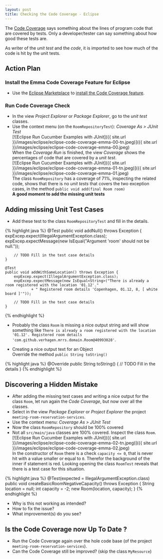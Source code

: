 ```yaml
---
layout: post
title: Checking the Code Coverage - Eclipse
---
```

The [Code Coverage](http://martinfowler.com/bliki/TestCoverage.html) says something about the lines of program code
that are covered by tests. Only a developer/tester can say something about how good these tests are. 

As writer of the _unit test_ and the _code_, it is imported to see how much of the code is hit by the unit tests. 


## Action Plan

### Install the Emma Code Coverage Feature for Eclipse

- Use the [Eclipse Marketplace](http://marketplace.eclipse.org/) to
  [install the Code Coverage feature](http://verhagen.github.io/eclipse-tip-marketplace-add-emma/). 

### Run Code Coverage Check

- In the view _Project Explorer_ or _Package Explorer_, go to the _unit test_ classes.
- Use the context menu (on the `RoomRepositoryTest`): _Coverage As > JUnit Test_  
  [![Eclipse Run Cucumber Examples with JUnit]({{ site.url }}/images/eclipse/eclipse-code-coverage-emma-00-tn.jpeg)]({{ site.url }}/images/eclipse/eclipse-code-coverage-emma-00.jpeg)  
  When the _Coverage Run_ is finished, the view _Coverage_ shows the percentages of code that are covered by a _unit test_.  
  [![Eclipse Run Cucumber Examples with JUnit]({{ site.url }}/images/eclipse/eclipse-code-coverage-emma-01-tn.jpeg)]({{ site.url }}/images/eclipse/eclipse-code-coverage-emma-01.jpeg)  
  The class `RoomRepository` has a coverage of 71%, inspecting the related code, shows that there is no _unit tests_ that covers the two exception cases, in the method `public void add(final Room room)`  
  __A good moment to add the missing unit tests__


## Adding missing Unit Test Cases

- Add these test to the class `RoomRepositoryTest` and fill in the details.

{% highlight java %}
    @Test
    public void addNull() throws Exception {
        expExcep.expect(IllegalArgumentException.class);
        expExcep.expectMessage(new IsEqual<String>("Argument 'room' should not be null."));
        
        // TODO Fill in the test case details
    }

    @Test
    public void addWithSameLocation() throws Exception {
        expExcep.expect(IllegalArgumentException.class);
        expExcep.expectMessage(new IsEqual<String>("There is already a room registered with the location '01.12'."
                + " Registered room details 'Copenhagen, 01.12, 8, [ white board ]'"));

        // TODO Fill in the test case details
    }
{% endhighlight %}

- Probably the class `Room` is missing a nice output string and will show something like `There is already a room registered with the location '01.12'. Registered room details 'com.github.verhagen.mrrs.domain.Room@40993028'`.  

- Creating a nice output text for an Object  
  Override the method `public String toString()`
  
{% highlight java %}
    @Override
    public String toString() {
        // TODO Fill in the details
    }
{% endhighlight %}


## Discovering a Hidden Mistake

- After adding the missing test cases and writing a nice output for the class `Room`, let run again the _Code Coverage_, but now over all the classes.
- Select in the view _Package Explorer_ or _Project Explorer_ the project `meeting-room-reservation-services`.
- Use the context menu: _Coverage As > JUnit Test_
- Now the class `RoomRepository` should be 100% covered
- Not all `src/main/java` classes are 100% covered. Inspect the class `Room`.  
    [![Eclipse Run Cucumber Examples with JUnit]({{ site.url }}/images/eclipse/eclipse-code-coverage-emma-02-tn.jpeg)]({{ site.url }}/images/eclipse/eclipse-code-coverage-emma-02.jpeg)  
  In the constructor of `Room` there is a check `capacity <= 0`, that is never hit with a value smaller or equal to `0`. Therefor the background of the inner if statement is red. Looking opening the class `RoomTest` reveals that there is a test case for this situation.

{% highlight java %}
    @Test(expected = IllegalArgumentException.class)
    public void createBasicRoomNegativeCapacity() throws Exception {
        String location = null;
        int capacity = -2;
        new Room(location, capacity);
    }
{% endhighlight %}

- Why is this not working as intended?
- How to fix the issue?
- What improvement(s) do you see?

## Is the Code Coverage now Up To Date ?

- Run the Code Coverage again over the hole code base (of the project `meeting-room-reservation-services`).
- Can the Code Coverage still be improved? (skip the class `MyResource`)
